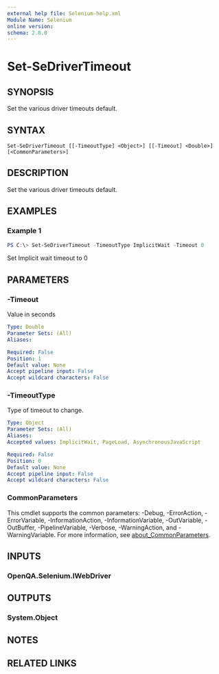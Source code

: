 ```yaml
---
external help file: Selenium-help.xml
Module Name: Selenium
online version:
schema: 2.0.0
---
```


# Set-SeDriverTimeout

## SYNOPSIS
Set the various driver timeouts default.

## SYNTAX

```
Set-SeDriverTimeout [[-TimeoutType] <Object>] [[-Timeout] <Double>] [<CommonParameters>]
```

## DESCRIPTION
Set the various driver timeouts default.

## EXAMPLES

### Example 1
```powershell
PS C:\> Set-SeDriverTimeout -TimeoutType ImplicitWait -Timeout 0
```

Set Implicit wait timeout to 0 

## PARAMETERS

### -Timeout
Value in seconds

```yaml
Type: Double
Parameter Sets: (All)
Aliases:

Required: False
Position: 1
Default value: None
Accept pipeline input: False
Accept wildcard characters: False
```

### -TimeoutType
Type of timeout to change.

```yaml
Type: Object
Parameter Sets: (All)
Aliases:
Accepted values: ImplicitWait, PageLoad, AsynchronousJavaScript

Required: False
Position: 0
Default value: None
Accept pipeline input: False
Accept wildcard characters: False
```

### CommonParameters
This cmdlet supports the common parameters: -Debug, -ErrorAction, -ErrorVariable, -InformationAction, -InformationVariable, -OutVariable, -OutBuffer, -PipelineVariable, -Verbose, -WarningAction, and -WarningVariable. For more information, see [about_CommonParameters](http://go.microsoft.com/fwlink/?LinkID=113216).

## INPUTS

### OpenQA.Selenium.IWebDriver

## OUTPUTS

### System.Object
## NOTES

## RELATED LINKS
